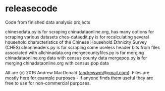 # releasecode
Code from finished data analysis projects

chinesedata.py is for scraping chinadataonline.org, has many options for scraping various datasets
ches-dataedit.py is for recalculating several household characteristics of the Chinese Household Ethnicity Survey (CHES)
cleanheaders.py is for scraping some useless header bits from files associated with allchinadata.org
mergecountyfiles.py is for merging chinadataonline.org data with census county data
mergepop.py is for merging chinadataonline.org with census pop data

All are (c) 2016 Andrew MacDonald (andrewwm@gmail.com). Files are mostly here for example purposes - if anyone finds them useful they
are free to use for non-commercial purposes.
